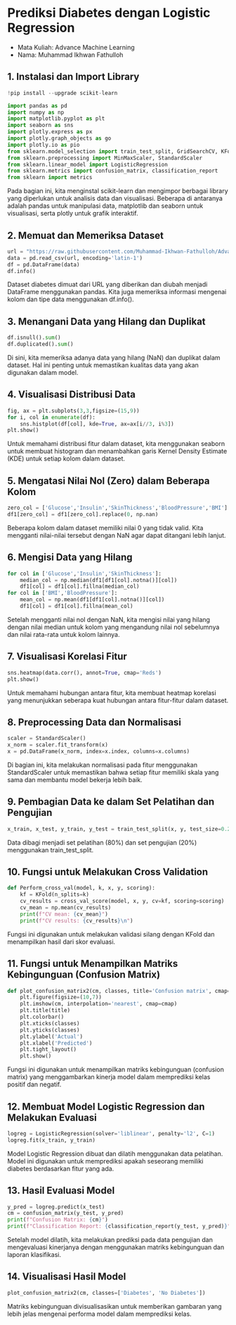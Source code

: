 # Prediksi Diabetes dengan Logistic Regression

- Mata Kuliah: Advance Machine Learning
- Nama: Muhammad Ikhwan Fathulloh

## 1. Instalasi dan Import Library

```python
!pip install --upgrade scikit-learn

import pandas as pd
import numpy as np
import matplotlib.pyplot as plt
import seaborn as sns
import plotly.express as px
import plotly.graph_objects as go
import plotly.io as pio
from sklearn.model_selection import train_test_split, GridSearchCV, KFold, cross_val_score, RepeatedStratifiedKFold
from sklearn.preprocessing import MinMaxScaler, StandardScaler
from sklearn.linear_model import LogisticRegression
from sklearn.metrics import confusion_matrix, classification_report
from sklearn import metrics
```

Pada bagian ini, kita menginstal scikit-learn dan mengimpor berbagai library yang diperlukan untuk analisis data dan visualisasi. Beberapa di antaranya adalah pandas untuk manipulasi data, matplotlib dan seaborn untuk visualisasi, serta plotly untuk grafik interaktif.

## 2. Memuat dan Memeriksa Dataset

```python
url = "https://raw.githubusercontent.com/Muhammad-Ikhwan-Fathulloh/Advanced-Machine-Learning-Course/refs/heads/main/Logistic-Regression/Datasets/diabetes.csv"
data = pd.read_csv(url, encoding='latin-1')
df = pd.DataFrame(data)
df.info()
```

Dataset diabetes dimuat dari URL yang diberikan dan diubah menjadi DataFrame menggunakan pandas. Kita juga memeriksa informasi mengenai kolom dan tipe data menggunakan df.info().


## 3. Menangani Data yang Hilang dan Duplikat

```python
df.isnull().sum()
df.duplicated().sum()
```

Di sini, kita memeriksa adanya data yang hilang (NaN) dan duplikat dalam dataset. Hal ini penting untuk memastikan kualitas data yang akan digunakan dalam model.

## 4. Visualisasi Distribusi Data

```python
fig, ax = plt.subplots(3,3,figsize=(15,9))
for i, col in enumerate(df):
    sns.histplot(df[col], kde=True, ax=ax[i//3, i%3])
plt.show()
```

Untuk memahami distribusi fitur dalam dataset, kita menggunakan seaborn untuk membuat histogram dan menambahkan garis Kernel Density Estimate (KDE) untuk setiap kolom dalam dataset.

## 5. Mengatasi Nilai Nol (Zero) dalam Beberapa Kolom

```python
zero_col = ['Glucose','Insulin','SkinThickness','BloodPressure','BMI']
df1[zero_col] = df1[zero_col].replace(0, np.nan)
```

Beberapa kolom dalam dataset memiliki nilai 0 yang tidak valid. Kita mengganti nilai-nilai tersebut dengan NaN agar dapat ditangani lebih lanjut.

## 6. Mengisi Data yang Hilang

```python
for col in ['Glucose','Insulin','SkinThickness']:
    median_col = np.median(df1[df1[col].notna()][col])
    df1[col] = df1[col].fillna(median_col)
for col in ['BMI','BloodPressure']:
    mean_col = np.mean(df1[df1[col].notna()][col])
    df1[col] = df1[col].fillna(mean_col)
```

Setelah mengganti nilai nol dengan NaN, kita mengisi nilai yang hilang dengan nilai median untuk kolom yang mengandung nilai nol sebelumnya dan nilai rata-rata untuk kolom lainnya.

## 7. Visualisasi Korelasi Fitur

```python
sns.heatmap(data.corr(), annot=True, cmap='Reds')
plt.show()
```

Untuk memahami hubungan antara fitur, kita membuat heatmap korelasi yang menunjukkan seberapa kuat hubungan antara fitur-fitur dalam dataset.

## 8. Preprocessing Data dan Normalisasi

```python
scaler = StandardScaler()
x_norm = scaler.fit_transform(x)
x = pd.DataFrame(x_norm, index=x.index, columns=x.columns)
```

Di bagian ini, kita melakukan normalisasi pada fitur menggunakan StandardScaler untuk memastikan bahwa setiap fitur memiliki skala yang sama dan membantu model bekerja lebih baik.

## 9. Pembagian Data ke dalam Set Pelatihan dan Pengujian

```python
x_train, x_test, y_train, y_test = train_test_split(x, y, test_size=0.2, random_state=0)
```

Data dibagi menjadi set pelatihan (80%) dan set pengujian (20%) menggunakan train_test_split.

## 10. Fungsi untuk Melakukan Cross Validation

```python
def Perform_cross_val(model, k, x, y, scoring):
    kf = KFold(n_splits=k)
    cv_results = cross_val_score(model, x, y, cv=kf, scoring=scoring)
    cv_mean = np.mean(cv_results)
    print(f"CV mean: {cv_mean}")
    print(f"CV results: {cv_results}\n")
```

Fungsi ini digunakan untuk melakukan validasi silang dengan KFold dan menampilkan hasil dari skor evaluasi.

## 11. Fungsi untuk Menampilkan Matriks Kebingunguan (Confusion Matrix)

```python
def plot_confusion_matrix2(cm, classes, title='Confusion matrix', cmap=plt.cm.Blues):
    plt.figure(figsize=(10,7))
    plt.imshow(cm, interpolation='nearest', cmap=cmap)
    plt.title(title)
    plt.colorbar()
    plt.xticks(classes)
    plt.yticks(classes)
    plt.ylabel('Actual')
    plt.xlabel('Predicted')
    plt.tight_layout()
    plt.show()
```

Fungsi ini digunakan untuk menampilkan matriks kebingunguan (confusion matrix) yang menggambarkan kinerja model dalam memprediksi kelas positif dan negatif.

## 12. Membuat Model Logistic Regression dan Melakukan Evaluasi

```python
logreg = LogisticRegression(solver='liblinear', penalty='l2', C=1)
logreg.fit(x_train, y_train)
```

Model Logistic Regression dibuat dan dilatih menggunakan data pelatihan. Model ini digunakan untuk memprediksi apakah seseorang memiliki diabetes berdasarkan fitur yang ada.

## 13. Hasil Evaluasi Model

```python
y_pred = logreg.predict(x_test)
cm = confusion_matrix(y_test, y_pred)
print(f"Confusion Matrix: {cm}")
print(f"Classification Report: {classification_report(y_test, y_pred)}")
```

Setelah model dilatih, kita melakukan prediksi pada data pengujian dan mengevaluasi kinerjanya dengan menggunakan matriks kebingunguan dan laporan klasifikasi.

## 14. Visualisasi Hasil Model

```python
plot_confusion_matrix2(cm, classes=['Diabetes', 'No Diabetes'])
```

Matriks kebingunguan divisualisasikan untuk memberikan gambaran yang lebih jelas mengenai performa model dalam memprediksi kelas.
